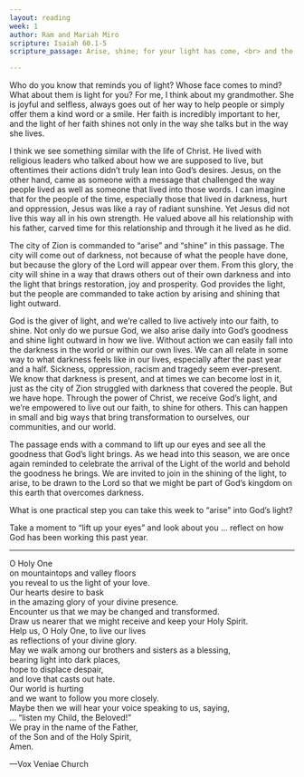 ```yaml
---
layout: reading
week: 1
author: Ram and Mariah Miro
scripture: Isaiah 60.1-5
scripture_passage: Arise, shine; for your light has come, <br> and the glory of the Lord has risen upon you. <br> For darkness shall cover the earth, <br> and thick darkness the peoples&#59; <br> but the Lord will arise upon you, <br> and his glory will appear over you. <br> Nations shall come to your light, <br> and kings to the brightness of your dawn. <br> <br> Lift up your eyes and look around&#59; <br> they all gather together, they come to you; <br> your sons shall come from far away, <br> and your daughters shall be carried on their nurses’ arms. <br> Then you shall see and be radiant&#59; <br> your heart shall thrill and rejoice, <br> because the abundance of the sea shall be brought to you, <br> the wealth of the nations shall come to you.

---
```


Who do you know that reminds you of light? Whose face comes to mind? What about them is light for you? For me, I think about my grandmother. She is joyful and selfless, always goes out of her way to help people or simply offer them a kind word or a smile. Her faith is incredibly important to her, and the light of her faith shines not only in the way she talks but in the way she lives.

I think we see something similar with the life of Christ. He lived with religious leaders who talked about how we are supposed to live, but oftentimes their actions didn’t truly lean into God’s desires. Jesus, on the other hand, came as someone with a message that challenged the way people lived as well as someone that lived into those words. I can imagine that for the people of the time, especially those that lived in darkness, hurt and oppression, Jesus was like a ray of radiant sunshine. Yet Jesus did not live this way all in his own strength. He valued above all his relationship with his father, carved time for this relationship and through it he lived as he did.

The city of Zion is commanded to “arise” and “shine” in this passage. The city will come out of darkness, not because of what the people have done, but because the glory of the Lord will appear over them. From this glory, the city will shine in a way that draws others out of their own darkness and into the light that brings restoration, joy and prosperity. God provides the light, but the people are commanded to take action by arising and shining that light outward.

God is the giver of light, and we’re called to live actively into our faith, to shine. Not only do we pursue God, we also arise daily into God’s goodness and shine light outward in how we live. Without action we can easily fall into the darkness in the world or within our own lives. We can all relate in some way to what darkness feels like in our lives, especially after the past year and a half. Sickness, oppression, racism and tragedy seem ever-present. We know that darkness is present, and at times we can become lost in it, just as the city of Zion struggled with darkness that covered the people. But we have hope. Through the power of Christ, we receive God’s light, and we’re empowered to live out our faith, to shine for others. This can happen in small and big ways that bring transformation to ourselves, our communities, and our world.

The passage ends with a command to lift up our eyes and see all the goodness that God’s light brings. As we head into this season, we are once again reminded to celebrate the arrival of the Light of the world and behold the goodness he brings. We are invited to join in the shining of the light, to arise, to be drawn to the Lord so that we might be part of God’s kingdom on this earth that overcomes darkness.

What is one practical step you can take this week to “arise” into God’s light?

Take a moment to “lift up your eyes” and look about you ... reflect on how God has been working this past year.

<hr>

O Holy One <br>
on mountaintops and valley floors <br>
you reveal to us the light of your love. <br>
Our hearts desire to bask <br>
in the amazing glory of your divine presence. <br>
Encounter us that we may be changed and transformed. <br>
Draw us nearer that we might receive and keep your Holy Spirit. <br>
Help us, O Holy One, to live our lives <br>
as reflections of your divine glory. <br>
May we walk among our brothers and sisters as a blessing, <br>
bearing light into dark places, <br>
hope to displace despair, <br>
and love that casts out hate. <br>
Our world is hurting <br>
and we want to follow you more closely. <br>
Maybe then we will hear your voice speaking to us, saying, <br>
… “listen my Child, the Beloved!” <br>
We pray in the name of the Father, <br>
of the Son and of the Holy Spirit, <br>
Amen.

<p class="author">—Vox Veniae Church</p>



